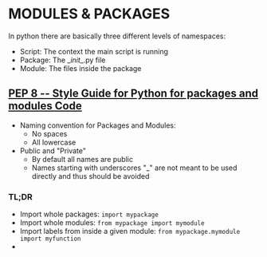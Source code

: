 # **MODULES & PACKAGES**
In python there are basically three different levels of namespaces:
* Script: The context the main script is running
* Package: The \__init__.py file
* Module: The files inside the package


## [__PEP 8 -- Style Guide for Python for packages and modules Code__](https://www.python.org/dev/peps/pep-0008/)

* Naming convention for Packages and Modules:
    * No spaces
    * All lowercase
* Public and "Private"
    * By default all names are public
    * Names starting with underscores "\_" are not meant to be used directly and thus should be avoided

### __TL;DR__

* Import whole packages: `import mypackage`
* Import whole modules: `from mypackage import mymodule`
* Import labels from inside a given module: `from mypackage.mymodule import myfunction`
*
